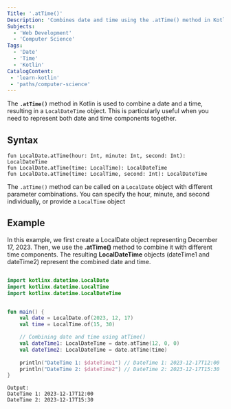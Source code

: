 ```yaml
---
Title: '.atTime()'
Description: 'Combines date and time using the .atTime() method in Kotlin.'
Subjects:
  - 'Web Development'
  - 'Computer Science'
Tags:
  - 'Date'
  - 'Time'
  - 'Kotlin'
CatalogContent:
 - 'learn-kotlin'
 - 'paths/computer-science'
---
```


The **`.atTime()`** method in Kotlin is used to combine a date and a time, resulting in a `LocalDateTime` object. This is particularly useful when you need to represent both date and time components together.

## Syntax

```pseudo
fun LocalDate.atTime(hour: Int, minute: Int, second: Int): LocalDateTime
fun LocalDate.atTime(time: LocalTime): LocalDateTime
fun LocalDate.atTime(time: LocalTime, second: Int): LocalDateTime
```

The `.atTime()` method can be called on a `LocalDate` object with different parameter combinations. You can specify the hour, minute, and second individually, or provide a `LocalTime` object

## Example

In this example, we first create a LocalDate object representing December 17, 2023. Then, we use the **.atTime()** method to combine it with different time components. The resulting **LocalDateTime** objects (dateTime1 and dateTime2) represent the combined date and time.

```kotlin

import kotlinx.datetime.LocalDate
import kotlinx.datetime.LocalTime
import kotlinx.datetime.LocalDateTime


fun main() {
    val date = LocalDate.of(2023, 12, 17)
    val time = LocalTime.of(15, 30)

    // Combining date and time using atTime()
    val dateTime1: LocalDateTime = date.atTime(12, 0, 0)
    val dateTime2: LocalDateTime = date.atTime(time)
    
    println("DateTime 1: $dateTime1") // DateTime 1: 2023-12-17T12:00
    println("DateTime 2: $dateTime2") // DateTime 2: 2023-12-17T15:30
}
```

```
Output:
DateTime 1: 2023-12-17T12:00
DateTime 2: 2023-12-17T15:30
```






